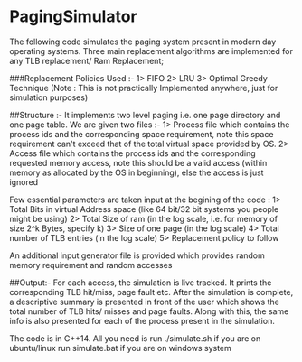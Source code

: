 # PagingSimulator

The following code simulates the paging system present in modern day operating systems. Three main replacement algorithms are implemented for any TLB replacement/ Ram Replacement;

###Replacement Policies Used :-
1> FIFO
2> LRU
3> Optimal Greedy Technique (Note : This is not practically Implemented anywhere, just for simulation purposes)

##Structure :-
It implements two level paging i.e. one page directory and one page table.
We are given two files :-
1> Process file which contains the process ids and the corresponding space requirement, note this space requirement can't exceed that of the total virtual space provided by OS.
2> Access file which contains the process ids and the corresponding requested memory access, note this should be a valid access (within memory as allocated by the OS in beginning), else the access is just ignored

Few essential parameters are taken input at the begining of the code :
1> Total Bits in virtual Address space (like 64 bit/32 bit systems you people might be using)
2> Total Size of ram (in the log scale, i.e. for memory of size 2^k Bytes, specify k)
3> Size of one page (in the log scale)
4> Total number of TLB entries (in the log scale)
5> Replacement policy to follow

An additional input generator file is provided which provides random memory requirement and random accesses

##Output:-
For each access, the simulation is live tracked. It prints the corresponding TLB hit/miss, page fault etc.
After the simulation is complete, a descriptive summary is presented in front of the user which shows the total number of TLB hits/ misses and page faults. Along with this, the same info is also presented for each of the process present in the simulation.

The code is in C++14. All you need is 
run ./simulate.sh if you are on ubuntu/linux
run simulate.bat if you are on windows system